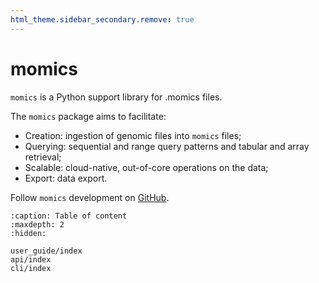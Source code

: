 ```yaml
---
html_theme.sidebar_secondary.remove: true
---
```


<!-- momics documentation master file, created by
sphinx-quickstart on Mon Jul 29 11:05:32 2024.
You can adapt this file completely to your liking, but it should at least
contain the root `toctree` directive. -->

# momics

`momics` is a Python support library for .momics files. 

The `momics` package aims to facilitate:

* Creation: ingestion of genomic files into `momics` files;
* Querying: sequential and range query patterns and tabular and array retrieval;
* Scalable: cloud-native, out-of-core operations on the data;
* Export: data export.

Follow `momics` development on [GitHub](https://github.com/js2264/momics).

```{toctree}
:caption: Table of content
:maxdepth: 2
:hidden:

user_guide/index
api/index
cli/index
```

